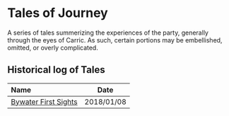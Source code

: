 # Tales of Journey
A series of tales summerizing the experiences of the party, generally through the eyes of Carric. As such, certain portions may be embellished, omitted, or overly complicated.


## Historical log of Tales

| Name | Date |
|:---- |:----:|
| [Bywater First Sights](https://github.com/prezschaefer/cicici/blob/master/tales/bywater_first_sights.md) | 2018/01/08 |
